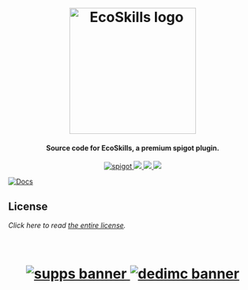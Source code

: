 <h1 align="center">
  <br>
  <img src="https://i.imgur.com/WdvJlv9.png" alt="EcoSkills logo" width="256">
  <br>
</h1>

<h4 align="center">Source code for EcoSkills, a premium spigot plugin.</h4>

<p align="center">
    <a href="https://polymart.org/resource/1-16-1-17-ecoskills.1351">
        <img alt="spigot" src="https://img.shields.io/badge/polymart-EcoSkills-ff00ae?style=for-the-badge"/>
    </a>
    <a href="https://bstats.org/plugin/bukkit/EcoSkills" alt="bstats servers">
        <img src="https://img.shields.io/bstats/servers/12205?color=ff00ae&style=for-the-badge"/>
    </a>
    <a href="https://bstats.org/plugin/bukkit/EcoSkills" alt="bstats players">
        <img src="https://img.shields.io/bstats/players/12205?color=ff00ae&style=for-the-badge"/>
    </a>
    <a href="https://discord.gg/ZcwpSsE/" alt="Discord">
        <img src="https://img.shields.io/discord/452518336627081236?label=discord&style=for-the-badge&color=ff00ae"/>
    </a>
</p>

[![Docs](https://i.imgur.com/wssvbsS.png)](https://discord.gg/ZcwpSsE/)

## License
*Click here to read [the entire license](https://github.com/Auxilor/EcoSkills/blob/master/LICENSE.md).*

<h1 align="center">
  <br>
    <a href="http://gamersupps.gg/discount/Auxilor?afmc=Auxilor" target="_blank">
      <img src="https://i.imgur.com/uFDpBAC.png" alt="supps banner">
    </a>
    <a href="https://dedimc.promo/Auxilor" target="_blank">
      <img src="https://i.imgur.com/zdDLhFA.png" alt="dedimc banner">
    </a>
  <br>
</h1>
